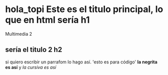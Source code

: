 # hola_topi Este es el titulo principal, lo que en html sería h1
Multimedia 2
## sería el titulo 2 h2
si quiero escribir un parrafom lo hago así. 'esto es para código'
**la negrita es así** y *la cursiva es así*
